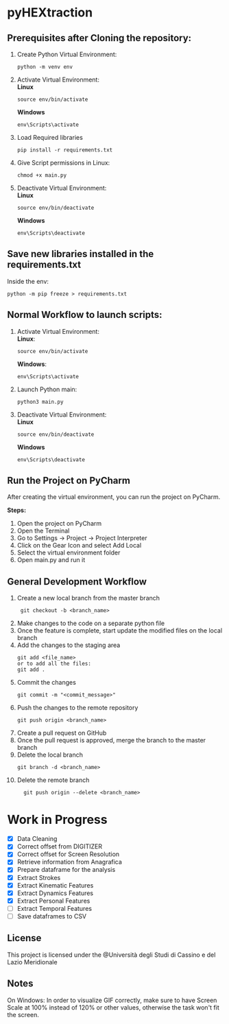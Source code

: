 # pyHEXtraction

## Prerequisites after Cloning the repository:

1. Create Python Virtual Environment:
    ```
    python -m venv env
    ```
2. Activate Virtual Environment:<br>
    **Linux**
    ```
    source env/bin/activate
    ```
    **Windows**
    ```
    env\Scripts\activate
    ```
3. Load Required libraries
    ```
    pip install -r requirements.txt
    ```
4. Give Script permissions in Linux:<br>
    ```
    chmod +x main.py
    ```
5. Deactivate Virtual Environment:<br>
    **Linux**
    ```
    source env/bin/deactivate
    ```
    **Windows**
    ```
    env\Scripts\deactivate
    ```
## Save new libraries installed in the requirements.txt
Inside the env:
```
python -m pip freeze > requirements.txt
```

## Normal Workflow to launch scripts:
1. Activate Virtual Environment:<br>
    **Linux**:
    ```
    source env/bin/activate
    ```
    **Windows**:
    ```
    env\Scripts\activate
    ```
2. Launch Python main:<br>
    ```
    python3 main.py
    ```
3. Deactivate Virtual Environment:<br>
    **Linux**
    ```
    source env/bin/deactivate
    ```
    **Windows**
    ```
    env\Scripts\deactivate
    ```

## Run the Project on PyCharm

After creating the virtual environment, you can run the project on PyCharm.

**Steps:**

1. Open the project on PyCharm
2. Open the Terminal
3. Go to Settings &rarr; Project &rarr; Project Interpreter
4. Click on the Gear Icon and select Add Local
5. Select the virtual environment folder
6. Open main.py and run it

## General Development Workflow

1. Create a new local branch from the master branch
   ```
    git checkout -b <branch_name>
    ```
2. Make changes to the code on a separate python file
3. Once the feature is complete, start update the modified files on the local branch
4. Add the changes to the staging area
    ```
    git add <file_name>
    or to add all the files:
    git add .
    ```
5. Commit the changes
    ```
    git commit -m "<commit_message>"
    ```
6. Push the changes to the remote repository
    ```
    git push origin <branch_name>
    ```
7. Create a pull request on GitHub
8. Once the pull request is approved, merge the branch to the master branch
9. Delete the local branch
    ```
    git branch -d <branch_name>
    ```
10. Delete the remote branch
    ```
      git push origin --delete <branch_name>
    ```

# Work in Progress
- [x] Data Cleaning
- [x] Correct offset from DIGITIZER
- [x] Correct offset for Screen Resolution
- [x] Retrieve information from Anagrafica
- [x] Prepare dataframe for the analysis
- [x] Extract Strokes
- [x] Extract Kinematic Features
- [x] Extract Dynamics Features
- [x] Extract Personal Features
- [ ] Extract Temporal Features
- [ ] Save dataframes to CSV

## License
This project is licensed under the @Università degli Studi di Cassino e del Lazio Meridionale

## Notes
On Windows:
In order to visualize GIF correctly, make sure to have Screen Scale at 100% instead of 120% or other values,
otherwise the task won't fit the screen.